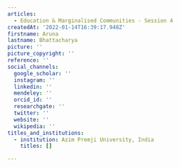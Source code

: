 ```yaml
---
articles:
  - Education & Marginalised Communities - Session 4
createdAt: '2022-01-14T16:39:17.948Z'
firstname: Aruna
lastname: Bhattacharya
picture: ''
picture_copyright: ''
reference: ''
social_channels:
  google_scholar: ''
  instagram: ''
  linkedin: ''
  mendeley: ''
  orcid_id: ''
  researchgate: ''
  twitter: ''
  website: ''
  wikipedia: ''
titles_and_institutions:
  - institution: Azim Premji University, India
    titles: []

---
```

